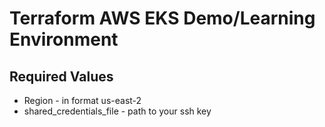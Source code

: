 # Terraform AWS EKS Demo/Learning Environment

## Required Values
- Region - in format us-east-2
- shared_credentials_file - path to your ssh key
